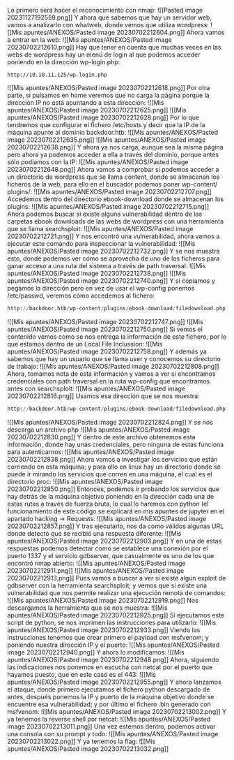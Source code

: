 Lo primero será hacer el reconocimiento con nmap:
![[Pasted image 20231127192559.png]]
Y ahora que sabemos que hay un servidor web, vamos a analizarlo con whatweb, donde vemos que utiliza wordpress:
![[Mis apuntes/ANEXOS/Pasted image 20230702212604.png]]
Ahora vamos a entrar en la web:
![[Mis apuntes/ANEXOS/Pasted image 20230702212610.png]]
Hay que tener en cuenta que muchas veces en las webs de wordpress hay un menú de login al que podemos acceder poniendo en la dirección wp-login.php:
```
http://10.10.11.125/wp-login.php
```
![[Mis apuntes/ANEXOS/Pasted image 20230702212618.png]]
Por otra parte, si pulsamos en home veremos que no carga la página porque la dirección IP no está apuntando a esta dirección:
![[Mis apuntes/ANEXOS/Pasted image 20230702212625.png]]
![[Mis apuntes/ANEXOS/Pasted image 20230702212628.png]]
Por lo que tendremos que configurar el fichero /etc/hosts y decir que la IP de la máquina apunte al dominio backdoor.htb:
![[Mis apuntes/ANEXOS/Pasted image 20230702212635.png]]
![[Mis apuntes/ANEXOS/Pasted image 20230702212638.png]]
Y ahora ya nos carga, aunque sea la misma página pero ahora ya podemos acceder a ella a través del dominio, porque antes sólo podíamos con la IP:
![[Mis apuntes/ANEXOS/Pasted image 20230702212648.png]]
Ahora vamos a comprobar si podemos acceder a un directorio de wordpress que se llama content, donde se almacenan los ficheros de la web, para ello en el buscador podemos poner wp-content/ plugins/:
![[Mis apuntes/ANEXOS/Pasted image 20230702212707.png]]
Accedemos dentro del directorio ebook-download donde se almacenan los plugins:
![[Mis apuntes/ANEXOS/Pasted image 20230702212715.png]]
Ahora podemos buscar si existe alguna vulnerabilidad dentro de las carpetas ebook downloads de las webs de wordpress con una herramienta que se llama searchsploit:
![[Mis apuntes/ANEXOS/Pasted image 20230702212721.png]]
Y nos encontró una vulnerabilidad, ahora vamos a ejecutar este comando para inspeccionar la vulnerabilidad:
![[Mis apuntes/ANEXOS/Pasted image 20230702212732.png]]
Y se nos muestra esto, donde podemos ver cómo se aprovecha de uno de los ficheros para ganar acceso a una ruta del sistema a través de path traversal:
![[Mis apuntes/ANEXOS/Pasted image 20230702212738.png]]
![[Mis apuntes/ANEXOS/Pasted image 20230702212740.png]]
Y si copiamos y pegamos la dirección pero en vez de usar el wp-config ponemos /etc/passwd, veremos cómo accedemos al fichero:
```python
http://backdoor.htb/wp-content/plugins/ebook-download/filedownload.php?ebookdownloadurl=/etc/passwd
```
![[Mis apuntes/ANEXOS/Pasted image 20230702212747.png]]
![[Mis apuntes/ANEXOS/Pasted image 20230702212750.png]]
Si vemos el contenido vemos como se nos entrega la información de este fichero, por lo que estamos dentro de un Local File Inclussion:
![[Mis apuntes/ANEXOS/Pasted image 20230702212758.png]]
Y además ya sabemos que hay un usuario que se llama user y conocemos su directorio de trabajo:
![[Mis apuntes/ANEXOS/Pasted image 20230702212808.png]]
Ahora, tomamos nota de esta información y vamos a ver si encontramos credenciales con path traversal en la ruta wp-config que encontramos antes con searchsploit:
![[Mis apuntes/ANEXOS/Pasted image 20230702212816.png]]
Usamos esa dirección que se nos muestra:
```python
http://backdoor.htb/wp-content/plugins/ebook-download/filedownload.php?ebookdownloadurl=wp-config.php
```
![[Mis apuntes/ANEXOS/Pasted image 20230702212824.png]]
Y se nos descarga un archivo php
![[Mis apuntes/ANEXOS/Pasted image 20230702212830.png]]
Y dentro de este archivo obtenemos esta información, donde hay unas credenciales, pero ninguna de estas funciona para autenticarnos:
![[Mis apuntes/ANEXOS/Pasted image 20230702212838.png]]
Ahora vamos a investigar los servicios que están corriendo en esta máquina; y para ello en linux hay un directorio donde se puede ir mirando los servicios que corren en una máquina, el cual es el directorio proc:
![[Mis apuntes/ANEXOS/Pasted image 20230702212850.png]]
Entonces, podemos ir probando los servicios que hay detrás de la máquina objetivo poniendo en la dirección cada una de estas rutas a través de fuerza bruta, lo cual lo haremos con python (el funcionamiento de este código se explicará en mis apuntes de jupyter en el apartado hacking → Requests:
![[Mis apuntes/ANEXOS/Pasted image 20230702212857.png]]
Y tras ejecutarlo, nos da como válidos algunas URL donde detectó que se recibió una respuesta diferente:
![[Mis apuntes/ANEXOS/Pasted image 20230702212903.png]]
Y en una de estas respuestas podemos detectar como se establece una conexión por el puerto 1337 y el servicio gdbserver, que casualmente es uno de los que encontró nmap abierto:
![[Mis apuntes/ANEXOS/Pasted image 20230702212911.png]]
![[Mis apuntes/ANEXOS/Pasted image 20230702212913.png]]
Pues vamos a buscar a ver si existe algún exploit de gdbserver con la herramienta searchsploit; y vemos que sí existe una vulnerabilidad que nos permite realizar una ejecución remota de comandos:
![[Mis apuntes/ANEXOS/Pasted image 20230702212919.png]]
Nos descargamos la herramienta que se nos muestra:
![[Mis apuntes/ANEXOS/Pasted image 20230702212925.png]]
Si ejecutamos este script de python, se nos imprimen las instrucciones para utilizarlo:
![[Mis apuntes/ANEXOS/Pasted image 20230702212933.png]]
Viendo las instrucciones tenemos que crear primero el payload con msfvenom; y poniendo nuestra dirección IP y el puerto:
![[Mis apuntes/ANEXOS/Pasted image 20230702212940.png]]
Y ahora lo modificamos:
![[Mis apuntes/ANEXOS/Pasted image 20230702212948.png]]
Ahora, siguiendo las indicaciones nos ponemos en escucha con netcat por el puerto que hayamos puesto, que en este caso es el 443:
![[Mis apuntes/ANEXOS/Pasted image 20230702212955.png]]
Y ahora lanzamos el ataque, donde primero ejecutamos el fichero python descargado de antes, después ponemos la IP y puerto de la máquina objetivo donde se encuentre esa vulnerabilidad; y por último el fichero .bin generado con msfvenom:
![[Mis apuntes/ANEXOS/Pasted image 20230702213002.png]]
Y ya tenemos la reverse shell por netcat:
![[Mis apuntes/ANEXOS/Pasted image 20230702213011.png]]
Una vez estemos dentro, podemos activar una consola con su prompt y todo:
![[Mis apuntes/ANEXOS/Pasted image 20230702213022.png]]
Y ya tenemos la flag:
![[Mis apuntes/ANEXOS/Pasted image 20230702213032.png]]
